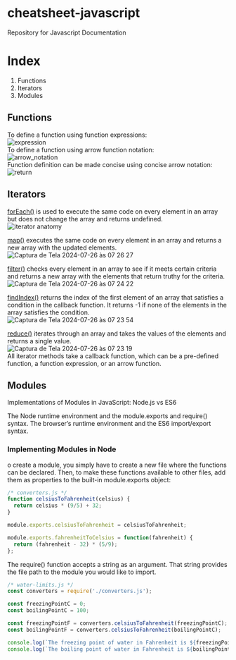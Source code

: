 # cheatsheet-javascript
Repository for Javascript Documentation

# Index
1. Functions
2. Iterators
3. Modules


## Functions
To define a function using function expressions:<br>
![expression](https://github.com/user-attachments/assets/abb7c0ae-0492-447b-b173-4dd66dc8cb9a)
<br>
To define a function using arrow function notation:<br>
![arrow_notation](https://github.com/user-attachments/assets/c458794f-bd9d-44f5-9d44-eb5b6daf56f3)
<br>
Function definition can be made concise using concise arrow notation:<br>
![return](https://github.com/user-attachments/assets/e00ef0cc-4673-4872-8689-d166044de1bf)
<br>


## Iterators
<a href="https://www.codecademy.com/resources/docs/javascript/arrays/forEach" target="_blank">forEach()</a> is used to execute the same code on every element in an array but does not change the array and returns undefined.<br>
![iterator anatomy](https://github.com/user-attachments/assets/05de0dae-b4a7-498a-ac33-ecde888c7d43)
  
<a href="https://www.codecademy.com/resources/docs/javascript/arrays/map" target="_blank">map()</a> executes the same code on every element in an array and returns a new array with the updated elements.<br>
![Captura de Tela 2024-07-26 às 07 26 27](https://github.com/user-attachments/assets/0c5847eb-3a53-4c52-9c05-5334097898f0)
<br>


<a href="https://www.codecademy.com/resources/docs/javascript/arrays/filter" target="_blank">filter()</a> checks every element in an array to see if it meets certain criteria and returns a new array with the elements that return truthy for the criteria.<br>
![Captura de Tela 2024-07-26 às 07 24 22](https://github.com/user-attachments/assets/eb4a86a4-162f-4ecd-bc29-ca46bd87abe9)




<a href="https://www.codecademy.com/resources/docs/javascript/arrays/findIndex" target="_blank">findIndex()</a> returns the index of the first element of an array that satisfies a condition in the callback function. It returns -1 if none of the elements in the array satisfies the condition.<br>
![Captura de Tela 2024-07-26 às 07 23 54](https://github.com/user-attachments/assets/23d22192-7941-43c4-ade2-ffd0443c3cf6)
<br>

<a href="https://www.codecademy.com/resources/docs/javascript/arrays/reduce" target="_blank">reduce()</a> iterates through an array and takes the values of the elements and returns a single value.<br>
![Captura de Tela 2024-07-26 às 07 23 19](https://github.com/user-attachments/assets/884ee06d-dae3-4499-9996-5c45305ee529)
<br>
All iterator methods take a callback function, which can be a pre-defined function, a function expression, or an arrow function.


## Modules

Implementations of Modules in JavaScript: Node.js vs ES6

The Node runtime environment and the module.exports and require() syntax.
The browser’s runtime environment and the ES6 import/export syntax.

### Implementing Modules in Node

o create a module, you simply have to create a new file where the functions can be declared. Then, to make these functions available to other files, add them as properties to the built-in module.exports object:

```javascript
/* converters.js */
function celsiusToFahrenheit(celsius) {
  return celsius * (9/5) + 32;
}

module.exports.celsiusToFahrenheit = celsiusToFahrenheit;

module.exports.fahrenheitToCelsius = function(fahrenheit) {
  return (fahrenheit - 32) * (5/9);
};
```

The require() function accepts a string as an argument. That string provides the file path to the module you would like to import.


```javascript
/* water-limits.js */
const converters = require('./converters.js');

const freezingPointC = 0;
const boilingPointC = 100;

const freezingPointF = converters.celsiusToFahrenheit(freezingPointC);
const boilingPointF = converters.celsiusToFahrenheit(boilingPointC);

console.log(`The freezing point of water in Fahrenheit is ${freezingPointF}`);
console.log(`The boiling point of water in Fahrenheit is ${boilingPointF}`);
```


